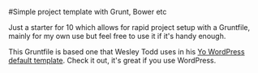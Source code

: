 #Simple project template with Grunt, Bower etc

Just a starter for 10 which allows for rapid project setup with a Gruntfile, mainly for my own use but feel free to use it if it's handy enough.

This Gruntfile is based one that Wesley Todd uses in his [Yo WordPress](https://github.com/wesleytodd/YeoPress) [default template](https://github.com/wesleytodd/YeoPress/tree/template). Check it out, it's great if you use WordPress.
